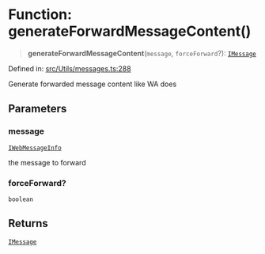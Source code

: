 # Function: generateForwardMessageContent()

> **generateForwardMessageContent**(`message`, `forceForward`?): [`IMessage`](../namespaces/proto/interfaces/IMessage.md)

Defined in: [src/Utils/messages.ts:288](https://github.com/Fokusdotid/Baileys/blob/58a03b5a49cf326e1050515994499cb0bb76662f/src/Utils/messages.ts#L288)

Generate forwarded message content like WA does

## Parameters

### message

[`IWebMessageInfo`](../namespaces/proto/interfaces/IWebMessageInfo.md)

the message to forward

### forceForward?

`boolean`

## Returns

[`IMessage`](../namespaces/proto/interfaces/IMessage.md)
